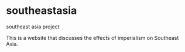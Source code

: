# southeastasia
southeast asia project

This is a website that discusses the effects of imperialism on Southeast Asia.
